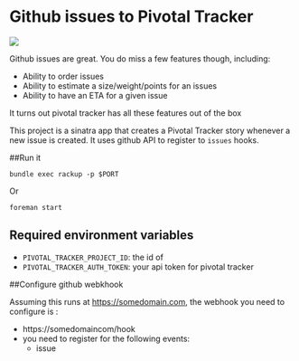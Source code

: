 # Github issues to Pivotal Tracker

![](https://circleci.com/gh/applidget/gh-to-pivotal-tracker.png?style=shield&circle-token=378b721a0ca22774a664fe70e4b1a85228fad86a)

Github issues are great. You do miss a few features though, including:
- Ability to order issues 
- Ability to estimate a size/weight/points for an issues
- Ability to have an ETA for a given issue

It turns out pivotal tracker has all these features out of the box

This project is a sinatra app that creates a Pivotal Tracker story whenever a new issue is created. It uses github API to register to `issues` hooks. 

##Run it 

    bundle exec rackup -p $PORT

Or

    foreman start
    
## Required environment variables 
- `PIVOTAL_TRACKER_PROJECT_ID`: the id of
- `PIVOTAL_TRACKER_AUTH_TOKEN`: your api token for pivotal tracker

##Configure github webkhook

Assuming this runs at https://somedomain.com, the webhook you need to configure is : 

- https://somedomaincom/hook
- you need to register for the following events:
  - issue
